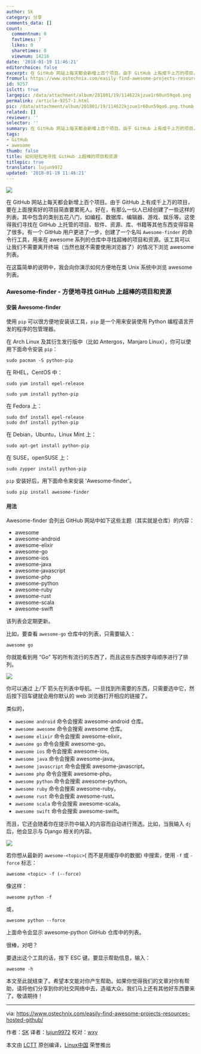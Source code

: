 ```yaml
---
author: Sk
category: 分享
comments_data: []
count:
  commentnum: 0
  favtimes: 7
  likes: 0
  sharetimes: 0
  viewnum: 14216
date: '2018-01-19 11:46:21'
editorchoice: false
excerpt: 在 GitHub 网站上每天都会新增上百个项目。由于 GitHub 上有成千上万的项目，要在上面搜索好的项目简直要累死人。好在，有那么一伙人已经创建了一些这样的列表。
fromurl: https://www.ostechnix.com/easily-find-awesome-projects-resources-hosted-github/
id: 9257
islctt: true
largepic: /data/attachment/album/201801/19/114622kjzue1r60un59qo6.png
permalink: /article-9257-1.html
pic: /data/attachment/album/201801/19/114622kjzue1r60un59qo6.png.thumb.jpg
related: []
reviewer: ''
selector: ''
summary: 在 GitHub 网站上每天都会新增上百个项目。由于 GitHub 上有成千上万的项目，要在上面搜索好的项目简直要累死人。好在，有那么一伙人已经创建了一些这样的列表。
tags:
- GitHub
- awesome
thumb: false
title: 如何轻松地寻找 GitHub 上超棒的项目和资源
titlepic: true
translator: lujun9972
updated: '2018-01-19 11:46:21'
---
```


![](/data/attachment/album/201801/19/114622kjzue1r60un59qo6.png)


在 GitHub 网站上每天都会新增上百个项目。由于 GitHub 上有成千上万的项目，要在上面搜索好的项目简直要累死人。好在，有那么一伙人已经创建了一些这样的列表。其中包含的类别五花八门，如编程、数据库、编辑器、游戏、娱乐等。这使得我们寻找在 GitHub 上托管的项目、软件、资源、库、书籍等其他东西变得容易了很多。有一个 GitHub 用户更进了一步，创建了一个名叫 `Awesome-finder` 的命令行工具，用来在 awesome 系列的仓库中寻找超棒的项目和资源。该工具可以让我们不需要离开终端（当然也就不需要使用浏览器了）的情况下浏览 awesome 列表。


在这篇简单的说明中，我会向你演示如何方便地在类 Unix 系统中浏览 awesome 列表。


### Awesome-finder - 方便地寻找 GitHub 上超棒的项目和资源


#### 安装 Awesome-finder


使用 `pip` 可以很方便地安装该工具，`pip` 是一个用来安装使用 Python 编程语言开发的程序的包管理器。


在 Arch Linux 及其衍生发行版中（比如 Antergos，Manjaro Linux），你可以使用下面命令安装 `pip`：



```
sudo pacman -S python-pip

```

在 RHEL，CentOS 中：



```
sudo yum install epel-release

```


```
sudo yum install python-pip

```

在 Fedora 上：



```
sudo dnf install epel-release
sudo dnf install python-pip

```

在 Debian，Ubuntu，Linux Mint 上：



```
sudo apt-get install python-pip

```

在 SUSE，openSUSE 上：



```
sudo zypper install python-pip

```

`pip` 安装好后，用下面命令来安装 'Awesome-finder'。



```
sudo pip install awesome-finder

```

#### 用法


Awesome-finder 会列出 GitHub 网站中如下这些主题（其实就是仓库）的内容：


* awesome
* awesome-android
* awesome-elixir
* awesome-go
* awesome-ios
* awesome-java
* awesome-javascript
* awesome-php
* awesome-python
* awesome-ruby
* awesome-rust
* awesome-scala
* awesome-swift


该列表会定期更新。


比如，要查看 `awesome-go` 仓库中的列表，只需要输入：



```
awesome go

```

你就能看到用 “Go” 写的所有流行的东西了，而且这些东西按字母顺序进行了排列。


![](/data/attachment/album/201801/19/114624u2i6n2i3iiztl7zi.png)


你可以通过 上/下 箭头在列表中导航。一旦找到所需要的东西，只需要选中它，然后按下回车键就会用你默认的 web 浏览器打开相应的链接了。


类似的，


* `awesome android` 命令会搜索 awesome-android 仓库。
* `awesome awesome` 命令会搜索 awesome 仓库。
* `awesome elixir` 命令会搜索 awesome-elixir。
* `awesome go` 命令会搜索 awesome-go。
* `awesome ios` 命令会搜索 awesome-ios。
* `awesome java` 命令会搜索 awesome-java。
* `awesome javascript` 命令会搜索 awesome-javascript。
* `awesome php` 命令会搜索 awesome-php。
* `awesome python` 命令会搜索 awesome-python。
* `awesome ruby` 命令会搜索 awesome-ruby。
* `awesome rust` 命令会搜索 awesome-rust。
* `awesome scala` 命令会搜索 awesome-scala。
* `awesome swift` 命令会搜索 awesome-swift。


而且，它还会随着你在提示符中输入的内容而自动进行筛选。比如，当我输入 `dj` 后，他会显示与 Django 相关的内容。


![](/data/attachment/album/201801/19/114625xku4ko00birk09o1.png)


若你想从最新的 `awesome-<topic>`( 而不是用缓存中的数据) 中搜索，使用 `-f` 或 `-force` 标志：



```
awesome <topic> -f (--force)

```

像这样：



```
awesome python -f

```

或，



```
awesome python --force

```

上面命令会显示 awesome-python GitHub 仓库中的列表。


很棒，对吧？


要退出这个工具的话，按下 ESC 键。要显示帮助信息，输入：



```
awesome -h

```

本文至此就结束了。希望本文能对你产生帮助。如果你觉得我们的文章对你有帮助，请将他们分享到你的社交网络中去，造福大众。我们马上还有其他好东西要来了。敬请期待！




---


via: <https://www.ostechnix.com/easily-find-awesome-projects-resources-hosted-github/>


作者：[SK](https://www.ostechnix.com/author/sk/) 译者：[lujun9972](https://github.com/lujun9972) 校对：[wxy](https://github.com/wxy)


本文由 [LCTT](https://github.com/LCTT/TranslateProject) 原创编译，[Linux中国](https://linux.cn/) 荣誉推出